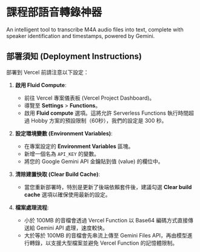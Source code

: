 # 課程部語音轉錄神器

An intelligent tool to transcribe M4A audio files into text, complete with speaker identification and timestamps, powered by Gemini.

## 部署須知 (Deployment Instructions)

部署到 Vercel 前請注意以下設定：

1.  **啟用 Fluid Compute**:
    *   前往 Vercel 專案儀表板 (Vercel Project Dashboard)。
    *   導覽至 **Settings** > **Functions**。
    *   啟用 **Fluid compute** 選項。這將允許 Serverless Functions 執行時間超過 Hobby 方案的預設限制（60秒），我們的設定是 300 秒。

2.  **設定環境變數 (Environment Variables)**:
    *   在專案設定的 **Environment Variables** 區塊。
    *   新增一個名為 `API_KEY` 的變數。
    *   將您的 Google Gemini API 金鑰貼到值 (value) 的欄位中。

3.  **清除建置快取 (Clear Build Cache)**:
    *   當您重新部署時，特別是更新了後端依賴套件後，建議勾選 **Clear build cache** 選項以確保使用最新的設定。

4.  **檔案處理流程**:
    *   小於 100MB 的音檔會透過 Vercel Function 以 Base64 編碼方式直接傳送給 Gemini API 處理，速度較快。
    *   大於等於 100MB 的音檔會先串流上傳至 Gemini Files API，再由模型進行轉錄，以支援大型檔案並避免 Vercel Function 的記憶體限制。
